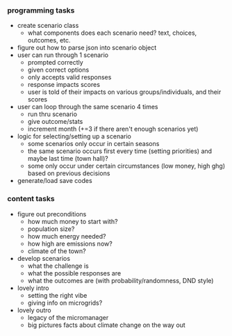 ### programming tasks

- create scenario class
  - what components does each scenario need? text, choices, outcomes, etc.
- figure out how to parse json into scenario object
- user can run through 1 scenario
  - prompted correctly
  - given correct options
  - only accepts valid responses
  - response impacts scores
  - user is told of their impacts on various groups/individuals, and their scores
- user can loop through the same scenario 4 times
  - run thru scenario
  - give outcome/stats
  - increment month (+=3 if there aren't enough scenarios yet)
- logic for selecting/setting up a scenario
  - some scenarios only occur in certain seasons
  - the same scenario occurs first every time (setting priorities) and maybe last time (town hall)?
  - some only occur under certain circumstances (low money, high ghg) based on previous decisions
- generate/load save codes

### content tasks

- figure out preconditions
  - how much money to start with?
  - population size?
  - how much energy needed?
  - how high are emissions now?
  - climate of the town?
- develop scenarios
  - what the challenge is
  - what the possible responses are
  - what the outcomes are (with probability/randomness, DND style)
- lovely intro
  - setting the right vibe
  - giving info on microgrids?
- lovely outro
  - legacy of the micromanager
  - big pictures facts about climate change on the way out
